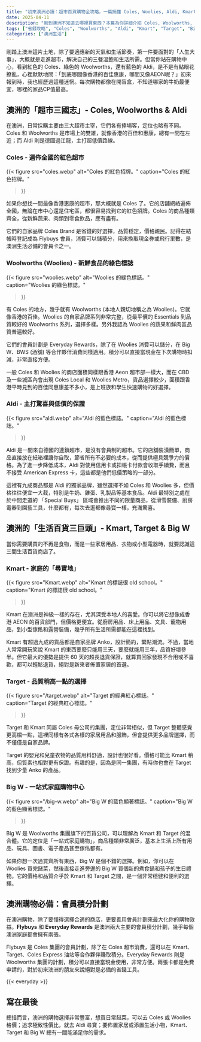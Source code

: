 ```yaml
---
title: "初來澳洲必讀：超市百貨購物全攻略，一篇搞懂 Coles, Woolies, Aldi, Kmart！"
date: 2025-04-11
description: "剛到澳洲不知道去哪裡買東西？本篇為你詳細介紹 Coles, Woolworths, Aldi 三大超市，以及 Kmart, Target, Big W 生活百貨商店的特色比較，讓你像個本地人一樣輕鬆購物！"
tags: ["省錢攻略", "Coles", "Woolworths", "Aldi", "Kmart", "Target", "Big W"]
categories: ["澳洲生活"]
---
```


剛踏上澳洲這片土地，除了要適應新的天氣和生活節奏，第一件要面對的「人生大事」，大概就是走進超市，解決自己的三餐溫飽和生活所需。但當你站在購物中心，看到紅色的 Coles、綠色的 Woolworths，還有藍色的 Aldi，是不是有點眼花撩亂，心裡默默地問：「到底哪間像香港的百佳惠康，哪間又像AEON呢？」初來報到時，我也經歷過這種迷惘。每次購物都像在開盲盒，不知道哪家的牛奶最便宜，哪裡的家品CP值最高。

## 澳洲的「超市三國志」- Coles, Woolworths & Aldi

在澳洲，日常採購主要由三大超市主宰，它們各有捧場客，定位也略有不同。Coles 和 Woolworths 是市場上的雙雄，就像香港的百佳和惠康，總有一間在左近；而 Aldi 則是德國過江龍，主打超低價路線。

### Coles - 遍佈全國的紅色超市

{{< figure
src="coles.webp"
alt="Coles 的紅色招牌。"
caption="Coles 的紅色招牌。"
>}}

如果你想找一間最像香港惠康的超市，那大概就是 Coles 了。它的店舖網絡遍佈全國，無論在市中心還是住宅區，都很容易找到它的紅色招牌。Coles 的商品種類齊全，從新鮮蔬果、肉類到零食飲品，應有盡有。

它們的自家品牌 Coles Brand 是省錢的好選擇，品質穩定，價格親民。記得在結帳時登記成為 Flybuys 會員，消費可以儲積分，用來換取現金券或飛行里數，是澳洲生活必備的會員卡之一。

### Woolworths (Woolies) - 新鮮食品的綠色標誌

{{< figure
src="woolies.webp"
alt="Woolies 的綠色標誌。"
caption="Woolies 的綠色標誌。"
>}}

有 Coles 的地方，幾乎就有 Woolworths (本地人親切地稱之為 Woolies)。它就像香港的百佳。Woolies 的自家品牌系列非常完整，從最平價的 Essentials 到品質較好的 Woolworths 系列，選擇多樣。另外我認為 Woolies 的蔬果和鮮肉區品質普遍較好。

它們的會員計劃是 Everyday Rewards，除了在 Woolies 消費可以儲分，在 Big W、BWS (酒舖) 等合作夥伴消費同樣適用。積分可以直接當現金在下次購物時扣減，非常直接方便。

一般 Coles 和 Woolies 的商店面積同樣跟香港 Aeon 超市部一樣大，而在 CBD 及一些城區內會出現 Coles Local 和 Woolies Metro，貨品選擇較少，面積跟香港平時見到的百佳同惠康差不多小，是上班族和學生快速購物的好選擇。

### Aldi - 主打驚喜與低價的保證

{{< figure
src="aldi.webp"
alt="Aldi 的藍色標誌。"
caption="Aldi 的藍色標誌。"
>}}

Aldi 是一間來自德國的連鎖超市，是沒有會員制的超市。它的店舖裝潢簡單，商品直接放在紙箱裡讓你自取，節省所有不必要的成本，從而提供極具競爭力的價格。為了進一步降低成本，Aldi 對使用信用卡或扣帳卡付款會收取手續費，而且不接受 American Express 卡，這些都是他們低價策略的一部分。

這裡有九成商品都是 Aldi 的獨家品牌，雖然選擇不如 Coles 和 Woolies 多，但價格往往便宜一大截，特別是牛奶、雞蛋、乳製品等基本食品。Aldi 最特別之處在於中間走道的 「Special Buys」 區域會推出不同的限量商品，從滑雪裝備、廚房電器到園藝工具，什麼都有，每次去逛都像尋寶一樣，充滿驚喜。

## 澳洲的「生活百貨三巨頭」- Kmart, Target & Big W

當你需要購買的不再是食物，而是一些家居用品、衣物或小型電器時，就要認識這三間生活百貨商店了。

### Kmart - 家庭的「尋寶地」

{{< figure
src="Kmart.webp"
alt="Kmart 的標誌很 old school。"
caption="Kmart 的標誌很 old school。"
>}}

Kmart 在澳洲是神級一樣的存在，尤其深受本地人的喜愛。你可以將它想像成香港 AEON 的百貨部門，但價格更便宜。從廚房用品、床上用品、文具、寵物用品，到小型傢俬和露營裝備，幾乎所有生活所需都能在這裡找到。

Kmart 有超過九成的貨品都是自家品牌 Anko，設計簡約，緊貼潮流。不過，當地人常常開玩笑說 Kmart 的東西要麼只能用三天，要麼就能用三年，品質好壞參半。但它最大的優勢是提供 60 天的超長退貨保證，就算買回家發現不合用或不喜歡，都可以輕鬆退貨，絕對是新來者佈置家居的首選。

### Target - 品質稍高一點的選擇

{{< figure
src="/target.webp"
alt="Target 的經典紅心標誌。"
caption="Target 的經典紅心標誌。"
>}}

Target 和 Kmart 同屬 Coles 母公司的集團，定位非常相似，但 Target 整體感覺更高檔一點，這裡同樣有各式各樣的家居用品和服飾，但會提供更多品牌選擇，而不僅僅是自家品牌。

Target 的嬰兒和兒童衣物的品質用料舒適，設計也很好看。價格可能比 Kmart 稍高，但質素也相對更有保證。有趣的是，因為是同一集團，有時你也會在 Target 找到少量 Anko 的產品。

### Big W - 一站式家庭購物中心

{{< figure
src="/big-w.webp"
alt="Big W 的藍色顯著標誌。"
caption="Big W 的藍色顯著標誌。"
>}}

Big W 是 Woolworths 集團旗下的百貨公司，可以理解為 Kmart 和 Target 的混合體。它的定位是「一站式家庭購物」，商品種類非常廣泛，基本上生活上所有用品、玩具、圖書、電子產品甚至傢俬都有。

如果你想一次過買齊所有東西，Big W 是個不錯的選擇。例如，你可以在 Woolies 買完餸菜，然後直接走進旁邊的 Big W 買個新的煮食鍋和孩子的生日禮物。它的價格和品質介乎於 Kmart 和 Target 之間，是一個非常穩健和便利的選擇。

## 澳洲購物必備：會員積分計劃

在澳洲購物，除了要懂得選擇合適的商店，更要善用會員計劃來最大化你的購物效益。**Flybuys** 和 **Everyday Rewards** 是澳洲兩大主要的會員積分計劃，幾乎每個澳洲家庭都會擁有兩張。

Flybuys 是 Coles 集團的會員計劃，除了在 Coles 超市消費，還可以在 Kmart、Target、Coles Express 油站等合作夥伴賺取積分。Everyday Rewards 則是 Woolworths 集團的計劃，積分可以直接當現金使用，非常方便。兩張卡都是免費申請的，對於初來澳洲的朋友來說絕對是必備的省錢工具。

{{< everyday >}}

## 寫在最後

總括而言，澳洲的購物選擇非常豐富，想買日常餸菜，可以去 Coles 或 Woolies 格價；追求極致性價比，就去 Aldi 尋寶；要佈置家居或添置生活小物，Kmart、Target 和 Big W 總有一間能滿足你的需求。